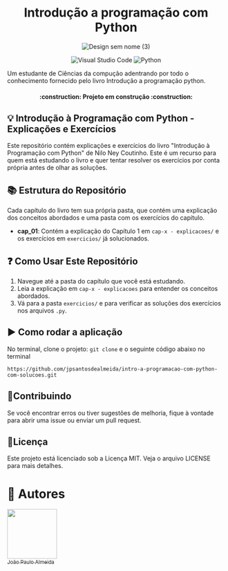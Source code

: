 <h1 align="center"> Introdução a programação com Python </h1>


<div align="center">

![Design sem nome (3)](https://github.com/jpsantosdealmeida/intro-a-programacao-com-python/assets/79612469/ead1585d-17f1-44bf-8935-2cf5f5f13c0e)

</div>

<div align="center">
    
![Visual Studio Code](https://img.shields.io/badge/Visual%20Studio%20Code-0078d7.svg?style=for-the-badge&logo=visual-studio-code&logoColor=white) 
![Python](https://img.shields.io/badge/python-3670A0?style=for-the-badge&logo=python&logoColor=ffdd54)

</div>
Um estudante de Ciências da compução adentrando por todo o conhecimento fornecido pelo livro Introdução a programação python.


<h4 align="center"> 
    :construction:  Projeto em construção  :construction:
</h4>

## 💡 Introdução à Programação com Python - Explicações e Exercícios<br>


Este repositório contém explicações e exercícios do livro "Introdução à Programação com Python" de Nilo Ney Coutinho. Este é um recurso para quem está estudando o livro e quer tentar resolver os exercícios por conta própria antes de olhar as soluções.<br>

## 📚 Estrutura do Repositório<br>


Cada capítulo do livro tem sua própria pasta, que contém uma explicação dos conceitos abordados e uma pasta com os exercícios do capítulo.
- **cap_01**: Contém a explicação do Capítulo 1 em `cap-x - explicacoes/` e os exercícios em `exercicios/` já solucionados.<br>




## ❓ Como Usar Este Repositório<br>


1. Navegue até a pasta do capítulo que você está estudando.
2. Leia a explicação em `cap-x - explicacoes` para entender os conceitos abordados.
3. Vá para a pasta `exercicios/` e para verificar as soluções dos exercícios nos arquivos `.py`.


## :arrow_forward: Como rodar a aplicação <br>


No terminal, clone o projeto: `git clone` e o seguinte código abaixo no terminal
```
https://github.com/jpsantosdealmeida/intro-a-programacao-com-python-com-solucoes.git
```

## 👐Contribuindo<br>


Se você encontrar erros ou tiver sugestões de melhoria, fique à vontade para abrir uma issue ou enviar um pull request.

## 📄Licença<br>


Este projeto está licenciado sob a Licença MIT. Veja o arquivo LICENSE para mais detalhes.



# 👤 Autores

 [<img loading="lazy" src="https://avatars.githubusercontent.com/u/79612469?s=400&u=d066036ced6ede3832b29b5a666797ebf85b9a04&v=4" width=115><br><sub>João Paulo Almeida</sub>](https://github.com/jpsantosdealmeida)


